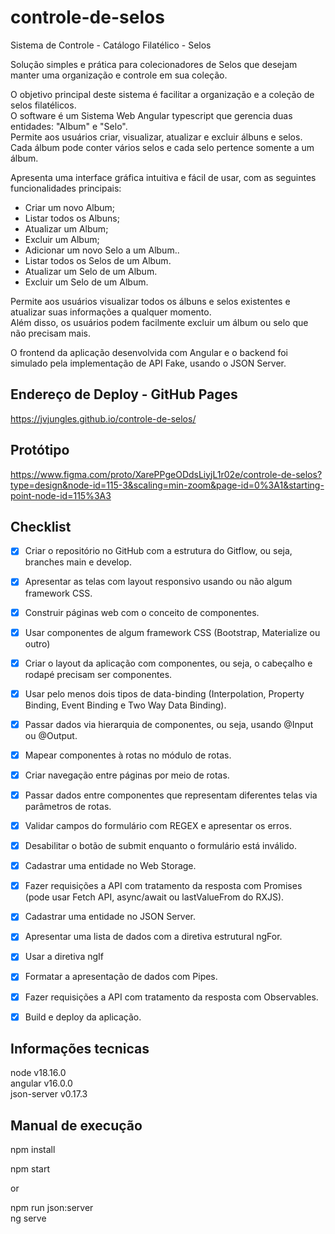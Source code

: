 # controle-de-selos

Sistema de Controle - Catálogo Filatélico - Selos


Solução simples e prática para colecionadores de Selos que desejam manter uma organização e controle em sua coleção.
	
O objetivo principal deste sistema é  facilitar a organização e a coleção de selos filatélicos.  
O software é um Sistema Web  Angular typescript que gerencia duas entidades: "Album" e "Selo".   
Permite aos usuários criar, visualizar, atualizar e excluir álbuns e selos. Cada álbum pode conter vários selos e cada selo pertence somente a um álbum.

Apresenta uma interface gráfica intuitiva e fácil de usar, com as seguintes funcionalidades principais:

* Criar um novo Album;
* Listar todos os Albuns;
* Atualizar um Album;
* Excluir um Album;
* Adicionar um novo Selo a um Album..
* Listar todos os Selos de um Album.
* Atualizar um Selo de um Album.
* Excluir um Selo de um Album.

	
Permite aos usuários visualizar todos os álbuns e selos existentes e atualizar suas informações a qualquer momento.  
Além disso, os usuários podem facilmente excluir um álbum ou selo que não precisam mais.

O frontend da aplicação desenvolvida com Angular e o backend foi simulado pela implementação de API Fake, usando o JSON Server.

## Endereço de Deploy - GitHub Pages

https://jvjungles.github.io/controle-de-selos/

## Protótipo

https://www.figma.com/proto/XarePPgeODdsLiyjL1r02e/controle-de-selos?type=design&node-id=115-3&scaling=min-zoom&page-id=0%3A1&starting-point-node-id=115%3A3

## Checklist

- [X] Criar o repositório no GitHub com a estrutura do Gitflow, ou seja, branches main e develop.
- [X] Apresentar as telas com layout responsivo usando ou não algum framework CSS.
- [X] Construir páginas web com o conceito de componentes.
- [X] Usar componentes de algum framework CSS (Bootstrap, Materialize ou outro)
- [X] Criar o layout da aplicação com componentes, ou seja, o cabeçalho e rodapé precisam ser componentes.
- [X] Usar pelo menos dois tipos de data-binding (Interpolation, Property Binding, Event Binding e Two Way Data Binding).
- [X] Passar dados via hierarquia de componentes, ou seja, usando @Input ou @Output.
- [X] Mapear componentes à rotas no módulo de rotas.
- [X] Criar navegação entre páginas por meio de rotas.
- [X] Passar dados entre componentes que representam diferentes telas via parâmetros de rotas.
- [X] Validar campos do formulário com REGEX e apresentar os erros.
- [X] Desabilitar o botão de submit enquanto o formulário está inválido.
- [X] Cadastrar uma entidade no Web Storage.
- [X] Fazer requisições a API com tratamento da resposta com Promises (pode usar Fetch API, async/await ou lastValueFrom do RXJS).
- [X] Cadastrar uma entidade no JSON Server.
- [X] Apresentar uma lista de dados com a diretiva estrutural ngFor.
- [X] Usar a diretiva ngIf
- [X] Formatar a apresentação de dados com Pipes.
- [X] Fazer requisições a API com tratamento da resposta com Observables.
- [X] Build e deploy da aplicação.


## Informações tecnicas

node v18.16.0  
angular v16.0.0  
json-server v0.17.3 

## Manual de execução

npm install

npm start 

or
 
npm run json:server  
ng serve  
